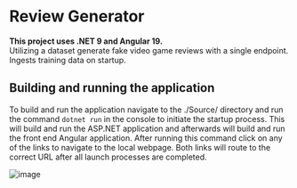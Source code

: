 # Review Generator
<strong>This project uses .NET 9 and Angular 19.</strong><br/>
Utilizing a dataset generate fake video game reviews with a single endpoint. Ingests training data on startup.

## Building and running the application
To build and run the application navigate to the ./Source/ directory and run the command ```dotnet run``` in the console to initiate the startup process. This will build and run the ASP.NET application and afterwards will build and run the front end Angular application. After running this command click on any of the links to navigate to the local webpage. Both links will route to the correct URL after all launch processes are completed.

![image](https://github.com/user-attachments/assets/ce8c8a39-ec03-4b27-a26a-07ef21531e54)
